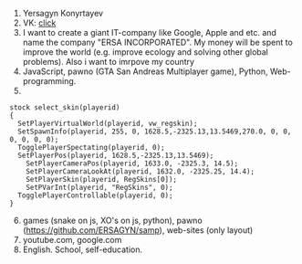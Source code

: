 1. Yersagyn Konyrtayev
2. VK: [click](vk.com/the.ersa)
3. I want to create a giant IT-company like Google, Apple and etc. and name the company "ERSA INCORPORATED". My money will be spent to improve the world (e.g. improve ecology and solving other global problems). Also i want to imrpove my country
4. JavaScript, pawno (GTA San Andreas Multiplayer game), Python, Web-programming.
5.
```pawno
stock select_skin(playerid)
{
  SetPlayerVirtualWorld(playerid, vw_regskin);
  SetSpawnInfo(playerid, 255, 0, 1628.5,-2325.13,13.5469,270.0, 0, 0, 0, 0, 0, 0);
  TogglePlayerSpectating(playerid, 0);
  SetPlayerPos(playerid, 1628.5,-2325.13,13.5469);
	SetPlayerCameraPos(playerid, 1633.0, -2325.3, 14.5);
	SetPlayerCameraLookAt(playerid, 1632.0, -2325.25, 14.4);
	SetPlayerSkin(playerid, RegSkins[0]);
	SetPVarInt(playerid, "RegSkins", 0);
  TogglePlayerControllable(playerid, 0);
}
```
6. games (snake on js, XO's on js, python), pawno (https://github.com/ERSAGYN/samp), web-sites (only layout)
7. youtube.com, google.com
8. English. School, self-education.
